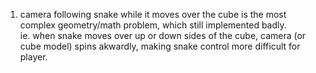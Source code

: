 1. camera following snake while it moves over the cube is the most complex geometry/math problem, which still implemented badly.  
  ie. when snake moves over up or down sides of the cube, camera (or cube model) spins akwardly, making snake control more difficult for player. 